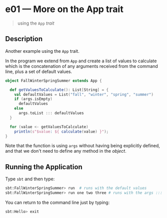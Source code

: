 # e01 &mdash; More on the App trait
> using the `App` *trait*

## Description
Another example using the `App` trait. 

In the program we extend from `App` and create a list of values to calculate which is the concatenation of any arguments received from the command line, plus a set of default values.

```scala
object FallWinterSpringSummer extends App {

  def getValuesToCalculate(): List[String] = {
    val defaultValues = List("fall", "winter", "spring", "summer")
    if (args.isEmpty) 
      defaultValues
    else 
      args.toList ::: defaultValues
  }

  for (value <- getValuesToCalculate)
    println(s"$value: ${ calculate(value) }");
}
```

Note that the function is using `args` without having being explicitly defined, and that we don't need to define any method in the *object*.


## Running the Application
Type `sbt` and then type:

```bash
sbt:FallWinterSpringSummer> run  # runs with the default values
sbt:FallWinterSpringSummer> run one two three # runs with the args ::: default values
```

You can return to the command line just by typing: 
```bash
sbt:Hello> exit
```
